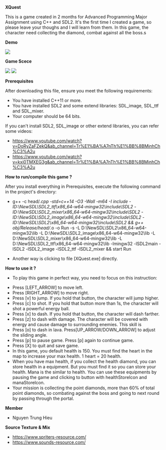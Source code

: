 **XQuest**

This is a game created in 2 months for Advanced Programming Major Assignment using C++ and SDL2. It's the first time I created a game, so please leave your thoughs and I will learn from them.
In this game, the character need collecting the diamond, combat against all the boss.s

**Demo**

<img src="https://drive.google.com/file/d/1ytXkMJsWvZxRwtfooD0U2izA1XOyJDzR/view?usp=sharing">

**Game Scece**

<img src="https://drive.google.com/file/d/14yNMHMHTLY3d9WvW_ReTTYsCAZBIG3-w/view?usp=sharing">

<img src="https://drive.google.com/file/d/1KD3xsSW0uElZRbYF6bvzfMc8QW9i1goG/view?usp=sharing">


**Prerequisites**

After downloading this file, ensure you meet the following requirements:
* You have installed C++11 or more.
* You have installed SDL2 and some extend libraries: SDL_image, SDL_ttf and SDL_mixer.
* Your computer should be 64 bits.

If you can't install SDL2, SDL_image or other extend libraries, you can refer some videos:
* https://www.youtube.com/watch?v=DoRyZaFZekQ&ab_channel=Tr%E1%BA%A7nTh%E1%BB%8BMinhCh%C3%A2u
* https://www.youtube.com/watch?v=kxi0TMXEG3g&ab_channel=Tr%E1%BA%A7nTh%E1%BB%8BMinhCh%C3%A2u

**How to run/compile this game ?**

After you install everything in Prerequisites, execute the following command in the project's directory: 
* g++ -c head/*.cpp -std=c++14 -O3 -Wall -m64 -I include -ID:\NewSDL\SDL2_ttf\x86_64-w64-mingw32\include\SDL2 -ID:\NewSDL\SDL2_mixer\x86_64-w64-mingw32\include\SDL2 -ID:\NewSDL\SDL2_image\x86_64-w64-mingw32\include\SDL2 -ID:\NewSDL\SDL2\x86_64-w64-mingw32\include\SDL2 && g++ obj/Release/head/*.o -o Run -s -L D:\NewSDL\SDL2\x86_64-w64-mingw32\lib -L D:\NewSDL\SDL2_image\x86_64-w64-mingw32\lib -L D:\NewSDL\SDL2_mixer\x86_64-w64-mingw32\lib -L D:\NewSDL\SDL2_ttf\x86_64-w64-mingw32\lib -lmingw32 -lSDL2main -lSDL2 -lSDL2_image -lSDL2_ttf -lSDL2_mixer && start Run
- Another way is clicking to file [XQuest.exe] directly.

**How to use it ?**

- To play this game in perfect way, you need to focus on this instruction:
* Press [LEFT_ARROW] to move left.
* Press [RIGHT_ARROW] to move right.
* Press [v] to jump. If you hold that button, the character will jump higher.
* Press [c] to shot. If you hold that button more than 1s, the character will shot a powerful energy ball.
* Press [x] to dash. If you hold that button, the character will dash farther.
* Press [z] to dash with damage. The character will be covered with energy and cause damage to surrounding enemies. This skill is
* Press [o] to dash in lava. Press[UP_ARROW/DOWN_ARROW] to adjust the sliding angle.
* Press [p] to pause game. Press [p] again to continue game.
* Press [X] to quit and save game.
* In this game, you default health is 150. You must find the heart in the map to increase your max health. 1 heart = 20 health.
* When you have max health, if you collect the health diamond, you can store health in a equipment. But you must find it so you can store your health. Mana is the similar to health. You can use these equipments by pausing the game and clicking to button with healthStoreIcon and manaStoreIcon.
* Your mission is collecting the point diamonds, more than 60% of total point diamonds, so combating against the boss and going to next round by passing through the portal.

**Member**
* Nguyen Trung Hieu

**Source Texture & Mix**

* https://www.spriters-resource.com/
* https://www.sounds-resource.com/ 






